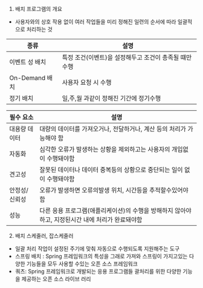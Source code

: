 1) 배치  프로그램의 개요
 - 사용자와의 상호 작용 없이 여러 작업들을 미리 정해진 일련의 순서에 따라 일괄적으로  처리하는 것
   

| 종류           | 설명                              |
| ------------ | ------------------------------- |
| 이벤트 성 배치     | 특정 조건(이벤트)을 설정해두고 조건이 총족될 떄만 수행 |
| On-Demand 배치 | 사용자 요청 시 수행                     |
| 정기 배치        | 일,주,월 과같이 정해진 기간에 정기수행          |


| 필수 요소   | 설명                                                     |
| ------- | ------------------------------------------------------ |
| 대용량 데이터 | 대량의 데이터를 가져오거나, 전달하거나, 계산 등의 처리가 가능해야 함                |
| 자동화     | 심각한 오류가 발생하는 상황을 제외하고는 사용자의 개입없이 수행돼야함                 |
| 견고성     | 잘못된 데이터나 데이터 중복등의 상황으로 중단되는 일이 없이 수행돼야함                |
| 안정성/신뢰성 | 오류가 발생하면 오류의발생 위치, 시간등을 추적할수있어야함                       |
| 성능      | 다른 응용 프로그램(애플리케이션)의 수행을 방해하지 않아야하고, 지정된시간 내에 처리가 완료돼야함 |




2) 배치 스케줄러, 잡스케줄러
- 일괄 처리 작업이 설정된 주기에 맞춰 자동으로 수행되도록 지원해주는 도구
- 스프링 배치 : Spring 프레임워크의 특성을 그래로 가져와 스프링이 가지고있는 다양한 기능들을 모두 사용할 수있는 오픈 소스 프레임워크
- 쿼츠: Spring 프레임워크로 개발되는 응용 프로그램들 괄처리를 위한 다양한 기능을 제공하는 오픈 소스 라이브 러리